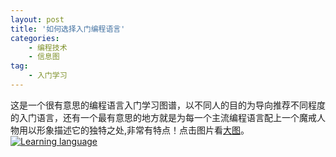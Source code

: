 ```yaml
---
layout: post
title: '如何选择入门编程语言'
categories:
    - 编程技术
    - 信息图
tag:
    - 入门学习
---
```


这是一个很有意思的编程语言入门学习图谱，以不同人的目的为导向推荐不同程度的入门语言，还有一个最有意思的地方就是为每一个主流编程语言配上一个魔戒人物用以形象描述它的独特之处,非常有特点！点击图片看[大图](http://blog-fungenomics-com.qiniudn.com/st.post.2015-01-22.ProgramToStart.png)。
[![Learning language](http://blog-fungenomics-com.qiniudn.com/st.post.2015-01-22.ProgramToStart.png)](http://blog-fungenomics-com.qiniudn.com/st.post.2015-01-22.ProgramToStart.png)